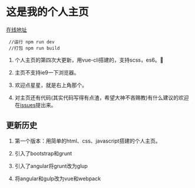 # 这是我的个人主页

[在线地址](http://www.jayzangwill.cn/)

     //运行 npm run dev
     //打包 npm run build
    
1. 个人主页的第四次大更新，用vue-cli搭建的，支持scss，es6。:tada:

3. 主页不支持ie9一下浏览器。

4. 欢迎点星星，就是右上角那个。

6. 对主页还有代码(其实代码写得有点渣，希望大神不吝赐教)有什么建议的欢迎在[issues](https://github.com/JayZangwill/JayZangwill.github.io/issues)提出来。

## 更新历史

1. 第一个版本：用简单的html、css、javascript搭建的个人主页。

2. 引入了bootstrap和grunt

3. 引入了angular将grunt改为glup

4. 将angular和gulp改为vue和webpack
